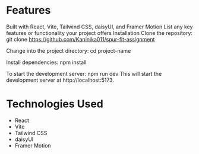 # Features
Built with React, Vite, Tailwind CSS, daisyUI, and Framer Motion
List any key features or functionality your project offers
Installation
Clone the repository:
git clone https://github.com/Kaninika011/spur-fit-assignment

Change into the project directory:
cd project-name

Install dependencies:
npm install

To start the development server:
npm run dev
This will start the development server at http://localhost:5173.

# Technologies Used
 - React
 - Vite 
- Tailwind CSS 
- daisyUI
- Framer Motion 

